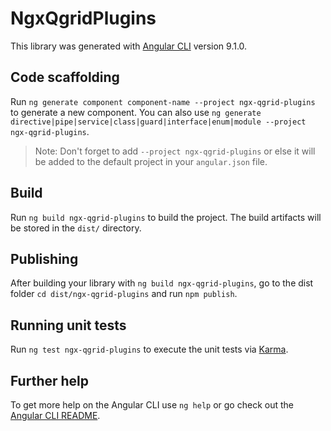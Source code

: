 # NgxQgridPlugins

This library was generated with [Angular CLI](https://github.com/angular/angular-cli) version 9.1.0.

## Code scaffolding

Run `ng generate component component-name --project ngx-qgrid-plugins` to generate a new component. You can also use `ng generate directive|pipe|service|class|guard|interface|enum|module --project ngx-qgrid-plugins`.
> Note: Don't forget to add `--project ngx-qgrid-plugins` or else it will be added to the default project in your `angular.json` file. 

## Build

Run `ng build ngx-qgrid-plugins` to build the project. The build artifacts will be stored in the `dist/` directory.

## Publishing

After building your library with `ng build ngx-qgrid-plugins`, go to the dist folder `cd dist/ngx-qgrid-plugins` and run `npm publish`.

## Running unit tests

Run `ng test ngx-qgrid-plugins` to execute the unit tests via [Karma](https://karma-runner.github.io).

## Further help

To get more help on the Angular CLI use `ng help` or go check out the [Angular CLI README](https://github.com/angular/angular-cli/blob/master/README.md).
